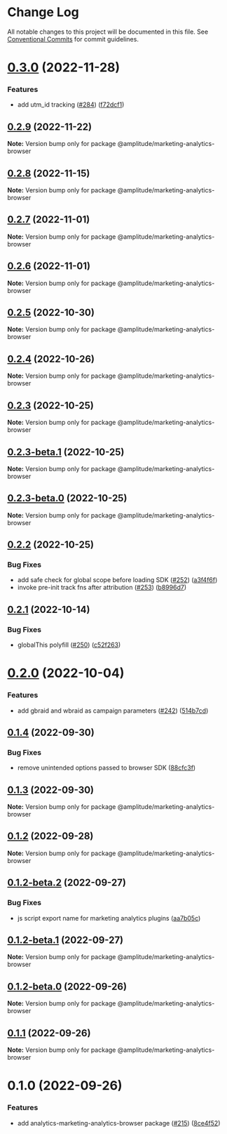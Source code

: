 # Change Log

All notable changes to this project will be documented in this file.
See [Conventional Commits](https://conventionalcommits.org) for commit guidelines.

# [0.3.0](https://github.com/amplitude/Amplitude-TypeScript/compare/@amplitude/marketing-analytics-browser@0.2.9...@amplitude/marketing-analytics-browser@0.3.0) (2022-11-28)


### Features

* add utm_id tracking ([#284](https://github.com/amplitude/Amplitude-TypeScript/issues/284)) ([f72dcf1](https://github.com/amplitude/Amplitude-TypeScript/commit/f72dcf1788ebc84544aaee1dc41b1d1ba6e4c06e))





## [0.2.9](https://github.com/amplitude/Amplitude-TypeScript/compare/@amplitude/marketing-analytics-browser@0.2.8...@amplitude/marketing-analytics-browser@0.2.9) (2022-11-22)

**Note:** Version bump only for package @amplitude/marketing-analytics-browser





## [0.2.8](https://github.com/amplitude/Amplitude-TypeScript/compare/@amplitude/marketing-analytics-browser@0.2.7...@amplitude/marketing-analytics-browser@0.2.8) (2022-11-15)

**Note:** Version bump only for package @amplitude/marketing-analytics-browser





## [0.2.7](https://github.com/amplitude/Amplitude-TypeScript/compare/@amplitude/marketing-analytics-browser@0.2.6...@amplitude/marketing-analytics-browser@0.2.7) (2022-11-01)

**Note:** Version bump only for package @amplitude/marketing-analytics-browser





## [0.2.6](https://github.com/amplitude/Amplitude-TypeScript/compare/@amplitude/marketing-analytics-browser@0.2.5...@amplitude/marketing-analytics-browser@0.2.6) (2022-11-01)

**Note:** Version bump only for package @amplitude/marketing-analytics-browser





## [0.2.5](https://github.com/amplitude/Amplitude-TypeScript/compare/@amplitude/marketing-analytics-browser@0.2.4...@amplitude/marketing-analytics-browser@0.2.5) (2022-10-30)

**Note:** Version bump only for package @amplitude/marketing-analytics-browser





## [0.2.4](https://github.com/amplitude/Amplitude-TypeScript/compare/@amplitude/marketing-analytics-browser@0.2.3...@amplitude/marketing-analytics-browser@0.2.4) (2022-10-26)

**Note:** Version bump only for package @amplitude/marketing-analytics-browser





## [0.2.3](https://github.com/amplitude/Amplitude-TypeScript/compare/@amplitude/marketing-analytics-browser@0.2.3-beta.1...@amplitude/marketing-analytics-browser@0.2.3) (2022-10-25)

**Note:** Version bump only for package @amplitude/marketing-analytics-browser





## [0.2.3-beta.1](https://github.com/amplitude/Amplitude-TypeScript/compare/@amplitude/marketing-analytics-browser@0.2.3-beta.0...@amplitude/marketing-analytics-browser@0.2.3-beta.1) (2022-10-25)

**Note:** Version bump only for package @amplitude/marketing-analytics-browser





## [0.2.3-beta.0](https://github.com/amplitude/Amplitude-TypeScript/compare/@amplitude/marketing-analytics-browser@0.2.2...@amplitude/marketing-analytics-browser@0.2.3-beta.0) (2022-10-25)

**Note:** Version bump only for package @amplitude/marketing-analytics-browser





## [0.2.2](https://github.com/amplitude/Amplitude-TypeScript/compare/@amplitude/marketing-analytics-browser@0.2.1...@amplitude/marketing-analytics-browser@0.2.2) (2022-10-25)


### Bug Fixes

* add safe check for global scope before loading SDK ([#252](https://github.com/amplitude/Amplitude-TypeScript/issues/252)) ([a3f4f6f](https://github.com/amplitude/Amplitude-TypeScript/commit/a3f4f6f7b11abd9cdbdf064e31e32d5fc3e92031))
* invoke pre-init track fns after attribution ([#253](https://github.com/amplitude/Amplitude-TypeScript/issues/253)) ([b8996d7](https://github.com/amplitude/Amplitude-TypeScript/commit/b8996d793f74d388c1a96e0cde5c0ac060c1e565))





## [0.2.1](https://github.com/amplitude/Amplitude-TypeScript/compare/@amplitude/marketing-analytics-browser@0.2.0...@amplitude/marketing-analytics-browser@0.2.1) (2022-10-14)


### Bug Fixes

* globalThis polyfill ([#250](https://github.com/amplitude/Amplitude-TypeScript/issues/250)) ([c52f263](https://github.com/amplitude/Amplitude-TypeScript/commit/c52f2631f7a1884a7bac89538407681f6224a27e))





# [0.2.0](https://github.com/amplitude/Amplitude-TypeScript/compare/@amplitude/marketing-analytics-browser@0.1.4...@amplitude/marketing-analytics-browser@0.2.0) (2022-10-04)


### Features

* add gbraid and wbraid as campaign parameters ([#242](https://github.com/amplitude/Amplitude-TypeScript/issues/242)) ([514b7cd](https://github.com/amplitude/Amplitude-TypeScript/commit/514b7cdea9fee0c4e61479b087f7acdfea889350))





## [0.1.4](https://github.com/amplitude/Amplitude-TypeScript/compare/@amplitude/marketing-analytics-browser@0.1.3...@amplitude/marketing-analytics-browser@0.1.4) (2022-09-30)


### Bug Fixes

* remove unintended options passed to browser SDK ([88cfc3f](https://github.com/amplitude/Amplitude-TypeScript/commit/88cfc3f26626ad0f8419c2b94f044a2a04f5cc86))





## [0.1.3](https://github.com/amplitude/Amplitude-TypeScript/compare/@amplitude/marketing-analytics-browser@0.1.2...@amplitude/marketing-analytics-browser@0.1.3) (2022-09-30)

**Note:** Version bump only for package @amplitude/marketing-analytics-browser





## [0.1.2](https://github.com/amplitude/Amplitude-TypeScript/compare/@amplitude/marketing-analytics-browser@0.1.2-beta.2...@amplitude/marketing-analytics-browser@0.1.2) (2022-09-28)

**Note:** Version bump only for package @amplitude/marketing-analytics-browser





## [0.1.2-beta.2](https://github.com/amplitude/Amplitude-TypeScript/compare/@amplitude/marketing-analytics-browser@0.1.2-beta.1...@amplitude/marketing-analytics-browser@0.1.2-beta.2) (2022-09-27)


### Bug Fixes

* js script export name for marketing analytics plugins ([aa7b05c](https://github.com/amplitude/Amplitude-TypeScript/commit/aa7b05cb192e23924081a363f3567573f76a3b62))





## [0.1.2-beta.1](https://github.com/amplitude/Amplitude-TypeScript/compare/@amplitude/marketing-analytics-browser@0.1.2-beta.0...@amplitude/marketing-analytics-browser@0.1.2-beta.1) (2022-09-27)

**Note:** Version bump only for package @amplitude/marketing-analytics-browser





## [0.1.2-beta.0](https://github.com/amplitude/Amplitude-TypeScript/compare/@amplitude/marketing-analytics-browser@0.1.1...@amplitude/marketing-analytics-browser@0.1.2-beta.0) (2022-09-26)

**Note:** Version bump only for package @amplitude/marketing-analytics-browser





## [0.1.1](https://github.com/amplitude/Amplitude-TypeScript/compare/@amplitude/marketing-analytics-browser@0.1.0...@amplitude/marketing-analytics-browser@0.1.1) (2022-09-26)

**Note:** Version bump only for package @amplitude/marketing-analytics-browser





# 0.1.0 (2022-09-26)


### Features

* add analytics-marketing-analytics-browser package ([#215](https://github.com/amplitude/Amplitude-TypeScript/issues/215)) ([8ce4f52](https://github.com/amplitude/Amplitude-TypeScript/commit/8ce4f5288868c7f63fd08be82510b4ed9029381a))
